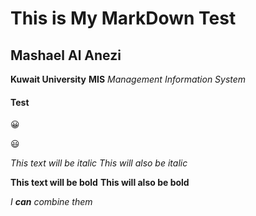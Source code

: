 # This is My MarkDown Test

## Mashael Al Anezi
**Kuwait University**
**MIS**
*Management Information System*

#### Test




:grinning:

:smiley:

*This text will be italic*
_This will also be italic_

**This text will be bold**
__This will also be bold__

_I **can** combine them_
